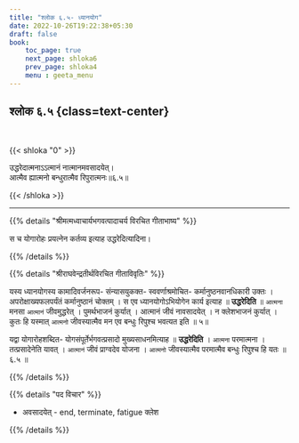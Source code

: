 ```yaml
---
title: "श्लोक ६.५- ध्यानयोग"
date: 2022-10-26T19:22:38+05:30
draft: false
book:
    toc_page: true
    next_page: shloka6
    prev_page: shloka4
    menu : geeta_menu
---
```




## श्लोक ६.५ {class=text-center}

<br/>

{{< shloka  "0"  >}}

उद्धरेदात्मनाऽऽत्मानं नात्मानमवसादयेत्।  
आत्मैव ह्यात्मनो बन्धुरात्मैव रिपुरात्मनः॥६.५॥

{{< /shloka >}}

---


{{% details "श्रीमत्मध्वाचार्यभगवत्पादाचर्य विरचित  गीताभाष्य" %}}

स च योगारोहः प्रयत्नेन कर्तव्य इत्याह उद्धरेदित्यादिना।

{{% /details %}}



{{% details "श्रीराघवेन्द्रतीर्थविरचित गीताविवृतिः" %}}

यस्य ध्यानयोगस्य कामादिवर्जनरूप- संन्यासयुकक्त- स्ववर्णाश्रमोचित-
कर्मानुष्ठनवानधिकारी उक्तः । अपरोक्षाख्यफलपर्यंतं 
कर्मानुष्ठानं चोक्तम्‌ । स एव ध्यानयोगोऽभियोगेन कार्य 
इत्याह ॥ **उद्धरेदिति** ॥ `आत्मना` मनसा 
`आत्मानं` जीवमुद्धरेत्‌ । पुमर्थभाजनं कुर्यात्‌ । आत्मानं 
जीवं नावसादयेत्‌ । न क्लेशभाजनं कुर्यात्‌ । कुतः हि 
यस्मात् `आत्मनो` जीवस्यात्मैव मन एव
बन्धुः रिपुश्च भवत्यत इति ॥ ५॥   

यद्वा योगारोहशब्दित- योगसंपूर्तेर्भगवत्प्रसादो
मुख्यसाधनमित्याह ॥ **उद्धरेदिति** । 
`आत्मना` परमात्मना । तत्प्रसादेनेति
यावत्‌ । `आत्मानं` जीवं प्राग्वदेव योजना । 
`आत्मनो` जीवस्यात्मैव परमात्मैव
बन्धुः रिपुश्च हि यतः ॥ ६.५ ॥

{{% /details %}}



{{% details "पद विचार" %}}

- अवसादयेत् - end, terminate, fatigue क्लेश

{{% /details %}}
